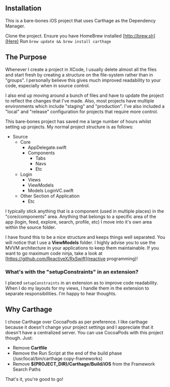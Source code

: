 ## Installation
This is a bare-bones iOS project that uses Carthage as the Dependency Manager.

Clone the project.
Ensure you have HomeBrew installed [http://brew.sh](Here)
Run ```brew update && brew install carthage```


## The Purpose
Whenever I create a project in XCode, I usually delete almost all the files and
start fresh by creating a structure on the file-system rather than in "groups".
I personally believe this gives much improved readability to your code, especially
when in source control.

I also end up moving around a bunch of files and have to update the project to
reflect the changes that I've made. Also, most projects have multiple environments
which include "staging" and "production". I've also included a "local" and "release"
configuration for projects that require more control.

This bare-bones project has saved me a large number of hours whilst setting up
projects. My normal project structure is as follows:

- Source
  - Core
    - AppDelegate.swift
    - Components
      - Tabs
      - Navs
      - Etc
  - Login
    - Views
    - ViewModels
    - Models
    LoginVC.swift
  - Other Section of Application
    - Etc

I typically stick anything that is a component (used in multiple places) in the
"core/components" area. Anything that belongs to a specific area of the app
(login, feed, explore, search, profile, etc) I move into it's own area within the
source folder.

I have found this to be a nice structure and keeps things well separated. You will
notice that I use a **ViewModels** folder. I highly advise you to use the MVVM
architecture in your applications to keep them maintainable. If you want to go
maximum code ninja, take a look at [https://github.com/ReactiveX/RxSwift](reactive programming)!


### What's with the "setupConstraints" in an extension?

I placed ```setupConstraints``` in an extension as to improve code readability.
When I do my layouts for my views, I handle them in the extension to separate
responsibilities. I'm happy to hear thoughts.


## Why Carthage
I chose Carthage over CocoaPods as per preference. I like carthage because it
doesn't change your project settings and I appreciate that it doesn't have a
centralized server. You can use CocoaPods with this project though. Just:

- Remove **Cartfile**
- Remove the Run Script at the end of the build phase (/usr/local/bin/carthage copy-frameworks)
- Remove **$(PROJECT_DIR)/Carthage/Build/iOS** from the Framework Search Paths

That's it, you're good to go!
